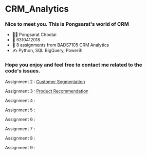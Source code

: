 # CRM_Analytics

### Nice to meet you. This is Pongsarat's world of CRM 

- 👨‍💻 Pongsarat Chootai
- 🧠 6310412018
- 💪 8 assignments from BADS7105 CRM Analytics
- ✍️ Python, SQL BigQuery, PowerBI

### Hope you enjoy and feel free to contact me related to the code's issues.

Assignment 2 : [Customer Segmentation](https://github.com/EntropyP/CRM_Analytics/blob/main/Assignment02_Customer_Segmentation.ipynb)

Assignment 3 : [Product Recommendation](https://github.com/EntropyP/CRM_Analytics/blob/main/Assignment03_Product_Recommendation.ipynb)

Assignment 4 : 

Assignment 5 : 

Assignment 6 : 

Assignment 7 : 

Assignment 8 : 

Assignment 9 : 
